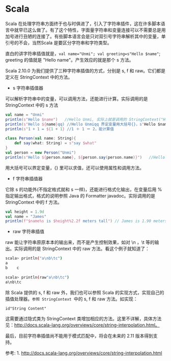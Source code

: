 # Scala 

Scala 在处理字符串方面终于也与时俱进了，引入了字符串插件，这在许多脚本语言中就早已这么做了。有了这个特性，字面量字符串和变量连接可以不需要总是用加号进行丑陋的连接了。有些脚本语言会是只对双引号字符串解析其中的变量，单引号的不会，当然Scala 是要区分字符串和字符类型。

直白的讲字符串插值就是，`val name="Unmi"; val greeting=s"Hello $name"`; greeting 的值就是 "Hello name"。产生效应的就是那个 s 方法。

Scala 2.10.0 为我们提供了三种字符串插值的方式，分别是 s, f 和  raw。它们都是定义在 StringContext 中的方法。

- s 字符串插值器

可以解析字符串中的变量，可以调用方法，还能进行计算。实际调用的是  StringContext 中的  s 方法
```scala
val name = "Unmi"
println(s"Hello $name")   //Hello Unmi, 实际上就是调用的 StringContext("Hello, ", "").s(name)
println(s"Hello ${name}qq) //Hello Unmiqq 界定变量用大括号{}，s"Hello $nameq" 会试图解析变量  nameqq
println(s"1 + 1 = ${1 + 1} //1 ＋ 1 ＝ 2，能计算值
 
class Person(val name: String){
    def say(what: String) = s"say $what"
}
val person = new Person("Unmi")
println(s"Hello ${person.name}, ${person.say(person.name)}")   //Hello Unmi, say Unmi, 这个比较复杂
```
用大括号可以界定变量，{} 里可以求值，还可以使用属性和调用方法。

- f 字符串插值器

它除 s 的功能外(不指定格式就和 s 一样)，还能进行格式化输出，在变量后用 % 指定输出格式，格式的说明参照 Java 的 Formatter javadoc。实际调用的是  StringContext 中的  f 方法。

```scala
val height = 1.9d
val name = "James"
println(f"$name%s is $height%2.2f meters tall") // James is 1.90 meters tall
```
- raw 字符串插值

raw 能让字符串原原本本的输出来，而不是产生控制效果，如对 \n ，\t 等的输出。实际调用的是  StringContext 中的  raw 方法。看这个例子就知道了：

```sh
scala> println("a\nb\tc")
a
b    c
 
scala> println(raw"a\nb\tc")
a\nb\tc
``` 

除 Scala 提供的 s, f 和  raw 外，我们也可以参照 Scala 的实现方式，实现自己的插值处理器。`参照 StringContext `中的  s, f 和 raw 方法。如实现：

`id"String Content"`

这需要通过隐式类为 StringContext 类增加相应的方法。这里不详解，具体方法见：http://docs.scala-lang.org/overviews/core/string-interpolation.html。

最后，目前字符串插值尚不能用于模式匹配中，将会在未来的 2.11 版本得到支持。

参考: 1. http://docs.scala-lang.org/overviews/core/string-interpolation.html